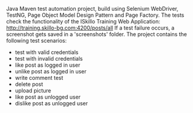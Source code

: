 Java Maven test automation project, build using Selenium WebDriver, TestNG, Page Object Model Design Pattern and Page Factory.
The tests check the functionality of the ISkillo Training Web Application: http://training.skillo-bg.com:4200/posts/all
If a test failure occurs, a screenshot gets saved in a 'screenshots' folder.
The project contains the following test scenarios:
- test with valid credentials
- test with invalid credentials
- like post as logged in user
- unlike post as logged in user
- write comment test
- delete post
- upload picture
- like post as unlogged user
- dislike post as unlogged user 
